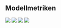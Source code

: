 ## Modellmetriken
![](https://asset.cml.dev/12821551ace7c26cfa2249944fc4991fc6dfbe94?cml=png)
![](https://asset.cml.dev/f531d9a20b0e6ff58b419733e138deb16ae71a9f?cml=png)
![](https://asset.cml.dev/2f3c7d5e1fc469d8ace8f6a7eb8f6aa5a4dd1704?cml=png)
![](https://asset.cml.dev/4db14c1bc8d18ac764688a8262d029b8a66d7ae1?cml=png)
